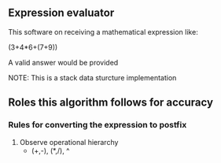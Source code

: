## Expression evaluator 

This software on receiving a mathematical expression like:

(3+4*6+(7+9))

A valid answer would be provided 

NOTE: This is a stack data sturcture implementation

## Roles this algorithm follows for accuracy 

### Rules for converting the expression to postfix
1. Observe operational hierarchy
    - (+,-), (*,/), ^
    
